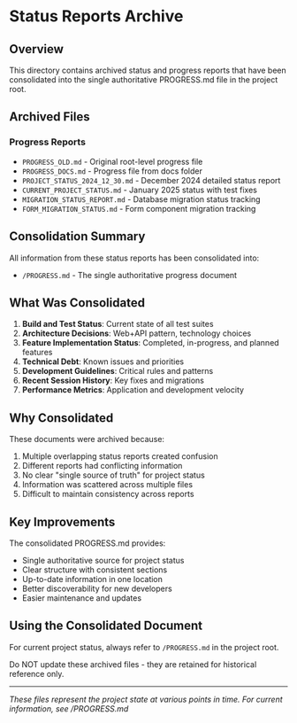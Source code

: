 # Status Reports Archive
<!-- Archived: 2025-08-04 -->
<!-- Archived By: Documentation Reorganization Project -->

## Overview
This directory contains archived status and progress reports that have been consolidated into the single authoritative PROGRESS.md file in the project root.

## Archived Files

### Progress Reports
- `PROGRESS_OLD.md` - Original root-level progress file
- `PROGRESS_DOCS.md` - Progress file from docs folder
- `PROJECT_STATUS_2024_12_30.md` - December 2024 detailed status report
- `CURRENT_PROJECT_STATUS.md` - January 2025 status with test fixes
- `MIGRATION_STATUS_REPORT.md` - Database migration status tracking
- `FORM_MIGRATION_STATUS.md` - Form component migration tracking

## Consolidation Summary

All information from these status reports has been consolidated into:
- `/PROGRESS.md` - The single authoritative progress document

## What Was Consolidated

1. **Build and Test Status**: Current state of all test suites
2. **Architecture Decisions**: Web+API pattern, technology choices
3. **Feature Implementation Status**: Completed, in-progress, and planned features
4. **Technical Debt**: Known issues and priorities
5. **Development Guidelines**: Critical rules and patterns
6. **Recent Session History**: Key fixes and migrations
7. **Performance Metrics**: Application and development velocity

## Why Consolidated

These documents were archived because:
1. Multiple overlapping status reports created confusion
2. Different reports had conflicting information
3. No clear "single source of truth" for project status
4. Information was scattered across multiple files
5. Difficult to maintain consistency across reports

## Key Improvements

The consolidated PROGRESS.md provides:
- Single authoritative source for project status
- Clear structure with consistent sections
- Up-to-date information in one location
- Better discoverability for new developers
- Easier maintenance and updates

## Using the Consolidated Document

For current project status, always refer to `/PROGRESS.md` in the project root.

Do NOT update these archived files - they are retained for historical reference only.

---

*These files represent the project state at various points in time. For current information, see /PROGRESS.md*